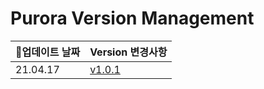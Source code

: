 
Purora Version Management
=======
| 📆업데이트 날짜 | Version 변경사항 |
|:--- | :--- |
| 21.04.17 | [v1.0.1](./v1.0.1.md) |